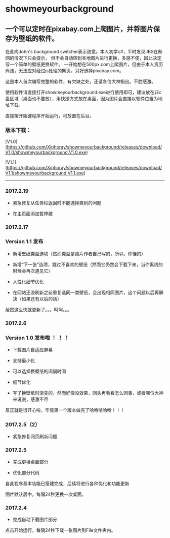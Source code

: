 # showmeyourbackground
## 一个可以定时在pixabay.com上爬图片，并将图片保存为壁纸的软件。
在此向John's background switcher表示致意。本人初学c#，平时发现JBS在断网的情况下只会提示，
但不会自动转到本地图片进行更换，多感不便，因此决定写一个简单的壁纸更换软件。
一开始想在500px.com上爬图片，但由于本人资历尚浅，无法应对经过js处理的网页，只好选择pixabay.com。

这是本人首次编写完整的软件，有欠缺之处，还请各位大神指出。不胜感激。

使用软件请直接打开showmeyourbackground.exe进行使用即可，建议放在非c盘区域（桌面也不要放），用快捷方式放在桌面，因为图片会直接以软件位置为地址下载。

直接按开始键程序开始运行，可放置在后台。


 


### 版本下载：

   [V1.0] (https://github.com/Xiphoray/showmeyourbackground/releases/download/V1.0/showmeyourbackground.V1.0.exe)

   [V1.1] (https://github.com/Xiphoray/showmeyourbackground/releases/download/V1.1/showmeyourbackground.V1.1.exe)
 
 
 ***
 
 
### 2017.2.19
+ 紧急修复从任务栏返回时不能选择类别的问题

+ 在主页面添加暂停建


### 2017.2.17
### Version 1.1 发布
+ 新增壁纸类型选项（然而类型是照片作者自己写的，所以，你懂的）

+ 新增“下一张”选项，跳过不喜欢的壁纸（然而它仍然会下载下来，当你离线的时候会再次遇见它）

+ 人性化细节优化

* 在网站还没刷新之前重复选同一类壁纸，会出现相同图片，这个问题以后再解决（如果还有以后的话）

居然这么快就更新了。。。呵呵。。。


### 2017.2.6
### Version 1.0 发布啦 ！ ！ ！
+ 下载图片自适应屏幕

+ 支持最小化

+ 可以选择换壁纸的间隔时间

+ 细节优化

+ 写了换壁纸时渐变的，然而好像没效果，回头再看看怎么回事，或者哪位大神来说说，感激不尽

反正就是很开心啦，毕竟第一个版本做完了哈哈哈哈哈！！！


### 2017.2.5（2）
+ 紧急修复网页刷新问题


### 2017.2.5
+ 完成更换桌面部分

+ 优化部分代码

自此程序基本功能已搭建完成，后续将进行各种优化和功能更新

图片默认居中，每隔24秒更换一次桌面。


### 2017.2.4
+ 完成自动下载图片部分

点击开始运行，每隔24秒下载一张图片到File文件夹内。





